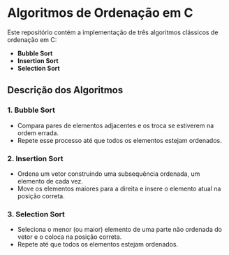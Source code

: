 # Algoritmos de Ordenação em C

Este repositório contém a implementação de três algoritmos clássicos de ordenação em C:

- **Bubble Sort**
- **Insertion Sort**
- **Selection Sort**

## Descrição dos Algoritmos

### 1. Bubble Sort
- Compara pares de elementos adjacentes e os troca se estiverem na ordem errada.
- Repete esse processo até que todos os elementos estejam ordenados.
  
### 2. Insertion Sort
- Ordena um vetor construindo uma subsequência ordenada, um elemento de cada vez.
- Move os elementos maiores para a direita e insere o elemento atual na posição correta.

### 3. Selection Sort
- Seleciona o menor (ou maior) elemento de uma parte não ordenada do vetor e o coloca na posição correta.
- Repete até que todos os elementos estejam ordenados.
